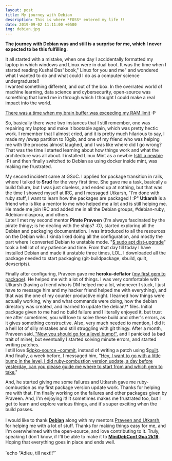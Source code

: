 ```yaml
---
layout: post
title: My journey with Debian
description: This is where *FOSS* entered my life !!
date: 2019-09-02 11:11:00 +0500
img: debian.jpg
---
```


<b>The journey with Debian was and still is a surprise for me, which I never expected to be this fulfilling. </b>
<p>It all started with a mistake, when one day I accidentally formatted my laptop  in which windows and Linux were in dual boot. It was the time when I started reading Kushal Das' book," Linux for you and me" and wondered what I wanted to do and what could I do as a computer science undergraduate!!<br> 
I wanted something different, and out of the box. In the overrated world of machine learning, data science and cybersecurity, open-source was something that lured me in through which I thought I could make a real impact into the world.</p>
<p><u>There was a time when my brain buffer was exceeding my RAM limit</u> :P</p>
<p>So, basically there were two instances that I still remember, one was repairing my laptop and make it bootable again, which was pretty hectic work. I remember that I almost cried, and it is pretty much hilarious to say, I made my /swap partition to 10gib, and one of my friend who was helping me with the process almost laughed, and I was like where did I go wrong?
That was the time I started learning about how things work and what the architecture was all about.
I installed Linux Mint as a newbie (<u>still a newbie</u> :P) and then finally switched to Debian as using docker inside mint, was making me frustrated.</p>
<p>My second incident came at GSoC. I applied for package transition in rails, where I talked to<b> Srud</b> for the very first time. She gave me a task, basically a build failure, but I was just clueless, and ended up at nothing, but that was the time I showed myself at IRC, and I messaged Utkarsh, "I'm done with ruby stuff, I want to learn how the packages are packaged ! :P"
<b>Utkarsh</b> is a friend who is like a mentor to me who helped me a lot and is still helping me. He made me join IRC and added me in all the Debian groups, #debian-ruby, #debian-diaspora, and others.
<br>Later I met my second mentor 
<b>Pirate Praveen</b>
(I'm always fascinated by the pirate thingy; is he dealing with the ships? :O), started exploring all the Debian and packaging documentation. I was introduced to all the resources on the Debian wiki. I kinda liked doing all the configuration, and mostly the part where I converted Debian to unstable mode. "<u>$ sudo apt dist-upgrade</u>" took a hell lot of my patience and time. From that day till today I have installed Debian and made it unstable three times, LOL. I downloaded all the package needed to start packaging (git-buildpackage, sbuild, quilt, devscripts).</p>
<p>
Finally after configuring, Praveen gave me <b>heroku-deflator</b> (<u>my first gem to package</u>). He helped me with a lot of things. I was very comfortable with Utkarsh (having a friend who is DM helped me a lot, whenever I stuck, I just have to message him and my hacker friend helped me with everything), and that was the one of my counter productive night. I learned how things were actually working, why and what commands were doing, how the debian directory was created, and learned to update the debian/* files. Initial package given to me had no build failure and I literally enjoyed it, but trust me after sometimes, you will love to solve these build and other's errors, as it gives something constructive. Also, very much needed to mention, I did it a hell lot of silly mistakes and still struggling with git thingy.
After a month, Praveen said,<u> "Now you should go for a level bump!"</u>, and I panicked (a bad trait of mine), but eventually I started solving minute errors, and started writing patches.<br> I still love $<u>dpkg-source –commit</u>, instead of writing a patch using $<u>quilt</u>. And finally, a week before, I messaged him, "<u>Hey, I want to go with a little bump in the level, I did ruby-combustion version update, a day before yesterday, can you please guide me where to start from and which gem to take.</u>" </p>
And, he started giving me some failures and Utkarsh gave me ruby-combustion as my first package version update work. Thanks for helping me with that. I'm finally working on the failures and other packages given by Praveen.
And, I'm enjoying it! It sometimes makes me frustrated too, but I get to  learn and explore various things, and it's super exciting when the build passes.<br>
<br>I would like to thank <b><u>Debian</u></b> along with my mentors <u>Praveen and Utkarsh</u>, for helping me with a lot of stuff. Thanks for making things easy for me, and I'm overwhelmed with the open-source, and love contributing to it.
Truly, speaking I don't know, if I'll be able to make it to <u><b>MiniDebConf Goa 2k19</b></u>. Hoping that everything goes in place and ends well.
<br>
<br>
`echo "Adieu, till next!!"`
